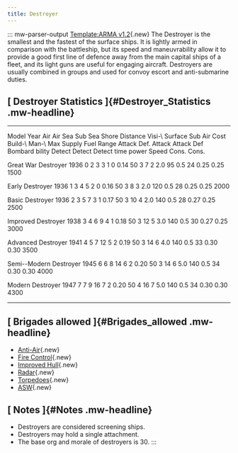 ```yaml
---
title: Destroyer
---
```


::: mw-parser-output
[Template:ARMA
v1.2](/wiki/index.php?title=Template:ARMA_v1.2&action=edit&redlink=1 "Template:ARMA v1.2 (page does not exist)"){.new}
The Destroyer is the smallest and the fastest of the surface ships. It
is lightly armed in comparison with the battleship, but its speed and
maneuvrability allow it to provide a good first line of defence away
from the main capital ships of a fleet, and its light guns are useful
for engaging aircraft. Destroyers are usually combined in groups and
used for convoy escort and anti-submarine duties.

## [ Destroyer Statistics ]{#Destroyer_Statistics .mw-headline}

---

Model Year Air Air Sea Sub Sea Shore Distance Visi-\ Surface Sub Air Cost Build-\ Man-\ Max Supply Fuel Range
Attack Def. Attack Attack Def Bombard bility Detect Detect Detect time power Speed Cons. Cons.

Great War Destroyer 1936 0 2 3 3 1 0 0.14 50 3 7 2 2.0 95 0.5 24 0.25 0.25 1500

Early Destroyer 1936 1 3 4 5 2 0 0.16 50 3 8 3 2.0 120 0.5 28 0.25 0.25 2000

Basic Destroyer 1936 2 3 5 7 3 1 0.17 50 3 10 4 2.0 140 0.5 28 0.27 0.25 2500

Improved Destroyer 1938 3 4 6 9 4 1 0.18 50 3 12 5 3.0 140 0.5 30 0.27 0.25 3000

Advanced Destroyer 1941 4 5 7 12 5 2 0.19 50 3 14 6 4.0 140 0.5 33 0.30 0.30 3500

Semi--Modern Destroyer 1945 6 6 8 14 6 2 0.20 50 3 14 6 5.0 140 0.5 34 0.30 0.30 4000

Modern Destroyer 1947 7 7 9 16 7 2 0.20 50 4 16 7 5.0 140 0.5 34 0.30 0.30 4300

---

## [ Brigades allowed ]{#Brigades_allowed .mw-headline}

- [Anti-Air](</wiki/index.php?title=Anti-Air_(naval_brigade)&action=edit&redlink=1> "Anti-Air (naval brigade) (page does not exist)"){.new}
- [Fire
  Control](</wiki/index.php?title=Fire_Control_(naval_brigade)&action=edit&redlink=1> "Fire Control (naval brigade) (page does not exist)"){.new}
- [Improved
  Hull](</wiki/index.php?title=Improved_Hull_(naval_brigade)&action=edit&redlink=1> "Improved Hull (naval brigade) (page does not exist)"){.new}
- [Radar](</wiki/index.php?title=Radar_(naval_brigade)&action=edit&redlink=1> "Radar (naval brigade) (page does not exist)"){.new}
- [Torpedoes](</wiki/index.php?title=Torpedoes_(naval_brigade)&action=edit&redlink=1> "Torpedoes (naval brigade) (page does not exist)"){.new}
- [ASW](</wiki/index.php?title=ASW_(naval_brigade)&action=edit&redlink=1> "ASW (naval brigade) (page does not exist)"){.new}

## [ Notes ]{#Notes .mw-headline}

- Destroyers are considered screening ships.
- Destroyers may hold a single attachment.
- The base org and morale of destroyers is 30.
  :::
